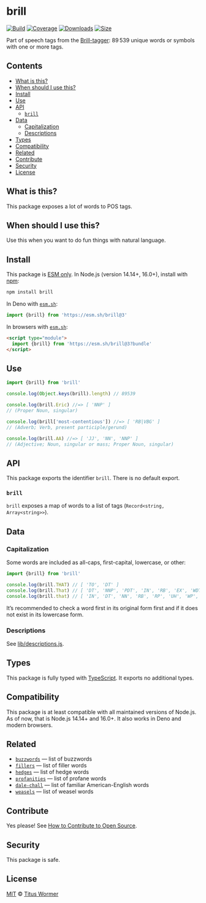 # brill

[![Build][build-badge]][build]
[![Coverage][coverage-badge]][coverage]
[![Downloads][downloads-badge]][downloads]
[![Size][size-badge]][size]

Part of speech tags from the [Brill-tagger][wiki]: 89 539 unique words or
symbols with one or more tags.

## Contents

*   [What is this?](#what-is-this)
*   [When should I use this?](#when-should-i-use-this)
*   [Install](#install)
*   [Use](#use)
*   [API](#api)
    *   [`brill`](#brill-1)
*   [Data](#data)
    *   [Capitalization](#capitalization)
    *   [Descriptions](#descriptions)
*   [Types](#types)
*   [Compatibility](#compatibility)
*   [Related](#related)
*   [Contribute](#contribute)
*   [Security](#security)
*   [License](#license)

## What is this?

This package exposes a lot of words to POS tags.

## When should I use this?

Use this when you want to do fun things with natural language.

## Install

This package is [ESM only][esm].
In Node.js (version 14.14+, 16.0+), install with [npm][]:

```sh
npm install brill
```

In Deno with [`esm.sh`][esmsh]:

```js
import {brill} from 'https://esm.sh/brill@3'
```

In browsers with [`esm.sh`][esmsh]:

```html
<script type="module">
  import {brill} from 'https://esm.sh/brill@3?bundle'
</script>
```

## Use

```js
import {brill} from 'brill'

console.log(Object.keys(brill).length) // 89539

console.log(brill.Eric) //=> [ 'NNP' ]
// (Proper Noun, singular)

console.log(brill['most-contentious']) //=> [ 'RB|VBG' ]
// (Adverb; Verb, present participle/gerund)

console.log(brill.AA) //=> [ 'JJ', 'NN', 'NNP' ]
// (Adjective; Noun, singular or mass; Proper Noun, singular)
```

## API

This package exports the identifier `brill`.
There is no default export.

### `brill`

`brill` exposes a map of words to a list of tags (`Record<string, Array<string>>`).

## Data

### Capitalization

Some words are included as all-caps, first-capital, lowercase, or other:

```js
import {brill} from 'brill'

console.log(brill.THAT) // [ 'TO', 'DT' ]
console.log(brill.That) // [ 'DT', 'NNP', 'PDT', 'IN', 'RB', 'EX', 'WDT' ]
console.log(brill.that) // [ 'IN', 'DT', 'NN', 'RB', 'RP', 'UH', 'WP', 'VBP', 'WDT' ]
```

It’s recommended to check a word first in its original form first and if it does
not exist in its lowercase form.

### Descriptions

See [lib/descriptions.js][descriptions].

## Types

This package is fully typed with [TypeScript][].
It exports no additional types.

## Compatibility

This package is at least compatible with all maintained versions of Node.js.
As of now, that is Node.js 14.14+ and 16.0+.
It also works in Deno and modern browsers.

## Related

*   [`buzzwords`](https://github.com/words/buzzwords)
    — list of buzzwords
*   [`fillers`](https://github.com/words/fillers)
    — list of filler words
*   [`hedges`](https://github.com/words/hedges)
    — list of hedge words
*   [`profanities`](https://github.com/words/profanities)
    — list of profane words
*   [`dale-chall`](https://github.com/words/dale-chall)
    — list of familiar American-English words
*   [`weasels`](https://github.com/words/weasels)
    — list of weasel words

## Contribute

Yes please!
See [How to Contribute to Open Source][contribute].

## Security

This package is safe.

## License

[MIT][license] © [Titus Wormer][author]

<!-- Definitions -->

[build-badge]: https://github.com/words/brill/workflows/main/badge.svg

[build]: https://github.com/words/brill/actions

[coverage-badge]: https://img.shields.io/codecov/c/github/words/brill.svg

[coverage]: https://codecov.io/github/words/brill

[downloads-badge]: https://img.shields.io/npm/dm/brill.svg

[downloads]: https://www.npmjs.com/package/brill

[size-badge]: https://img.shields.io/bundlephobia/minzip/brill.svg

[size]: https://bundlephobia.com/result?p=brill

[npm]: https://docs.npmjs.com/cli/install

[esm]: https://gist.github.com/sindresorhus/a39789f98801d908bbc7ff3ecc99d99c

[esmsh]: https://esm.sh

[typescript]: https://www.typescriptlang.org

[contribute]: https://opensource.guide/how-to-contribute/

[license]: license

[author]: https://wooorm.com

[wiki]: https://en.wikipedia.org/wiki/Brill_tagger

[descriptions]: lib/descriptions.js
